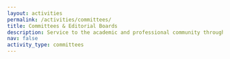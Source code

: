 ```yaml
---
layout: activities
permalink: /activities/committees/
title: Committees & Editorial Boards
description: Service to the academic and professional community through committee memberships and editorial roles
nav: false
activity_type: committees
---
```

